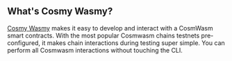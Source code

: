 ## What's Cosmy Wasmy?

[Cosmy Wasmy](https://github.com/spoo-bar/cosmy-wasmy) makes it easy to develop and interact with a CosmWasm smart contracts. With the most popular Cosmwasm chains testnets pre-configured, it makes chain interactions during testing super simple. You can perform all Cosmwasm interactions without touching the CLI.







